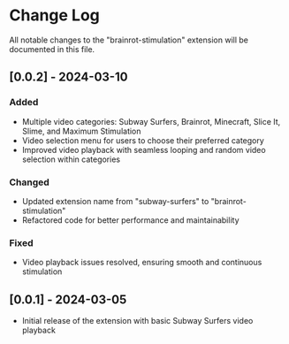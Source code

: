 # Change Log

All notable changes to the "brainrot-stimulation" extension will be documented in this file.

## [0.0.2] - 2024-03-10

### Added
- Multiple video categories: Subway Surfers, Brainrot, Minecraft, Slice It, Slime, and Maximum Stimulation
- Video selection menu for users to choose their preferred category
- Improved video playback with seamless looping and random video selection within categories

### Changed
- Updated extension name from "subway-surfers" to "brainrot-stimulation"
- Refactored code for better performance and maintainability

### Fixed
- Video playback issues resolved, ensuring smooth and continuous stimulation

## [0.0.1] - 2024-03-05

- Initial release of the extension with basic Subway Surfers video playback
